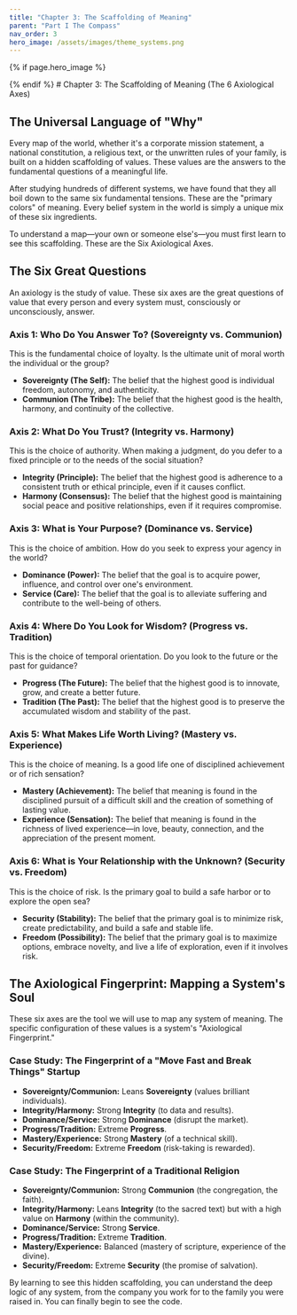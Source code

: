```yaml
---
title: "Chapter 3: The Scaffolding of Meaning"
parent: "Part I The Compass"
nav_order: 3
hero_image: /assets/images/theme_systems.png
---
```

{% if page.hero_image %}
<div class="hero-banner"><img src="{{ page.hero_image | relative_url }}" alt=""></div>
{% endif %}
# Chapter 3: The Scaffolding of Meaning (The 6 Axiological Axes)

## The Universal Language of "Why"

Every map of the world, whether it's a corporate mission statement, a national constitution, a religious text, or the unwritten rules of your family, is built on a hidden scaffolding of values. These values are the answers to the fundamental questions of a meaningful life.

After studying hundreds of different systems, we have found that they all boil down to the same six fundamental tensions. These are the "primary colors" of meaning. Every belief system in the world is simply a unique mix of these six ingredients.

To understand a map—your own or someone else's—you must first learn to see this scaffolding. These are the Six Axiological Axes.

## The Six Great Questions

An axiology is the study of value. These six axes are the great questions of value that every person and every system must, consciously or unconsciously, answer.

### Axis 1: Who Do You Answer To? (Sovereignty vs. Communion)
This is the fundamental choice of loyalty. Is the ultimate unit of moral worth the individual or the group?
*   **Sovereignty (The Self):** The belief that the highest good is individual freedom, autonomy, and authenticity.
*   **Communion (The Tribe):** The belief that the highest good is the health, harmony, and continuity of the collective.

### Axis 2: What Do You Trust? (Integrity vs. Harmony)
This is the choice of authority. When making a judgment, do you defer to a fixed principle or to the needs of the social situation?
*   **Integrity (Principle):** The belief that the highest good is adherence to a consistent truth or ethical principle, even if it causes conflict.
*   **Harmony (Consensus):** The belief that the highest good is maintaining social peace and positive relationships, even if it requires compromise.

### Axis 3: What is Your Purpose? (Dominance vs. Service)
This is the choice of ambition. How do you seek to express your agency in the world?
*   **Dominance (Power):** The belief that the goal is to acquire power, influence, and control over one's environment.
*   **Service (Care):** The belief that the goal is to alleviate suffering and contribute to the well-being of others.

### Axis 4: Where Do You Look for Wisdom? (Progress vs. Tradition)
This is the choice of temporal orientation. Do you look to the future or the past for guidance?
*   **Progress (The Future):** The belief that the highest good is to innovate, grow, and create a better future.
*   **Tradition (The Past):** The belief that the highest good is to preserve the accumulated wisdom and stability of the past.

### Axis 5: What Makes Life Worth Living? (Mastery vs. Experience)
This is the choice of meaning. Is a good life one of disciplined achievement or of rich sensation?
*   **Mastery (Achievement):** The belief that meaning is found in the disciplined pursuit of a difficult skill and the creation of something of lasting value.
*   **Experience (Sensation):** The belief that meaning is found in the richness of lived experience—in love, beauty, connection, and the appreciation of the present moment.

### Axis 6: What is Your Relationship with the Unknown? (Security vs. Freedom)
This is the choice of risk. Is the primary goal to build a safe harbor or to explore the open sea?
*   **Security (Stability):** The belief that the primary goal is to minimize risk, create predictability, and build a safe and stable life.
*   **Freedom (Possibility):** The belief that the primary goal is to maximize options, embrace novelty, and live a life of exploration, even if it involves risk.

## The Axiological Fingerprint: Mapping a System's Soul

These six axes are the tool we will use to map any system of meaning. The specific configuration of these values is a system's "Axiological Fingerprint."

### Case Study: The Fingerprint of a "Move Fast and Break Things" Startup
*   **Sovereignty/Communion:** Leans **Sovereignty** (values brilliant individuals).
*   **Integrity/Harmony:** Strong **Integrity** (to data and results).
*   **Dominance/Service:** Strong **Dominance** (disrupt the market).
*   **Progress/Tradition:** Extreme **Progress**.
*   **Mastery/Experience:** Strong **Mastery** (of a technical skill).
*   **Security/Freedom:** Extreme **Freedom** (risk-taking is rewarded).

### Case Study: The Fingerprint of a Traditional Religion
*   **Sovereignty/Communion:** Strong **Communion** (the congregation, the faith).
*   **Integrity/Harmony:** Leans **Integrity** (to the sacred text) but with a high value on **Harmony** (within the community).
*   **Dominance/Service:** Strong **Service**.
*   **Progress/Tradition:** Extreme **Tradition**.
*   **Mastery/Experience:** Balanced (mastery of scripture, experience of the divine).
*   **Security/Freedom:** Extreme **Security** (the promise of salvation).

By learning to see this hidden scaffolding, you can understand the deep logic of any system, from the company you work for to the family you were raised in. You can finally begin to see the code.
